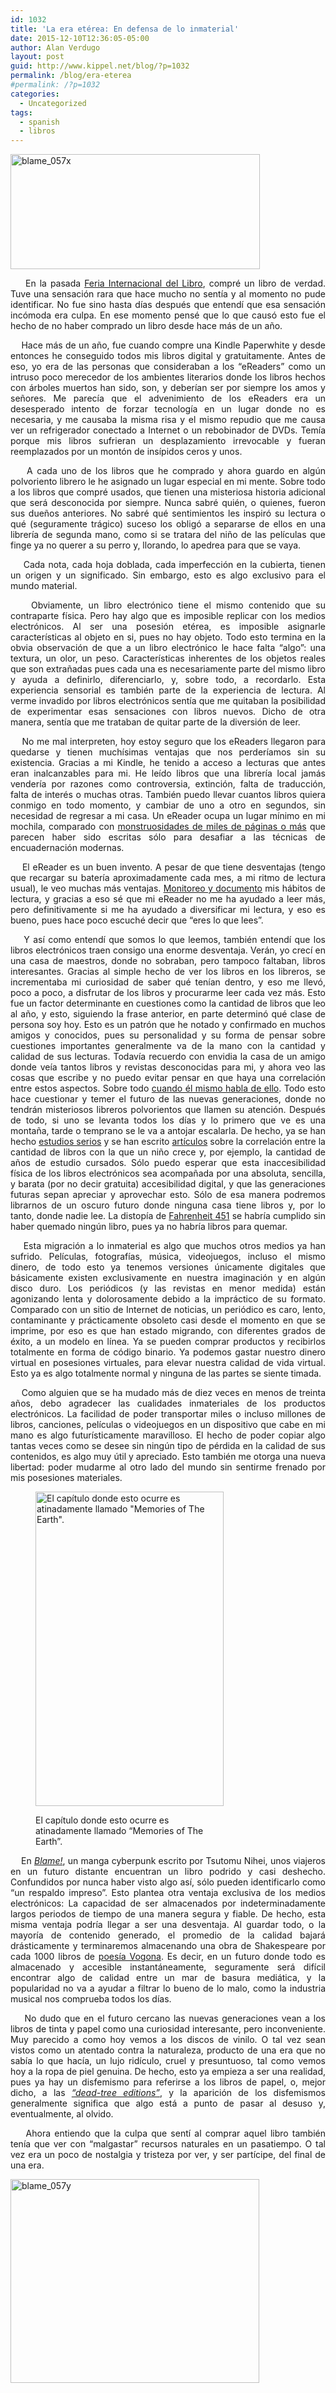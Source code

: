 ```yaml
---
id: 1032
title: 'La era etérea: En defensa de lo inmaterial'
date: 2015-12-10T12:36:05-05:00
author: Alan Verdugo
layout: post
guid: http://www.kippel.net/blog/?p=1032
permalink: /blog/era-eterea
#permalink: /?p=1032
categories:
  - Uncategorized
tags:
  - spanish
  - libros
---
```

<p style="text-align: justify;">
  <img class="aligncenter size-full wp-image-1041" src="https://github.com/alanverdugo/alanverdugo.github.io/tree/master/wp-content/uploads/2015/12/blame_057x.jpg" alt="blame_057x" width="399" height="184" />
</p>

<p style="text-align: justify;">
      En la pasada <a href="https://www.fil.com.mx/" target="_blank">Feria Internacional del Libro</a>, compré un libro de verdad. Tuve una sensación rara que hace mucho no sentía y al momento no pude identificar. No fue sino hasta días después que entendí que esa sensación incómoda era culpa. En ese momento pensé que lo que causó esto fue el hecho de no haber comprado un libro desde hace más de un año.
</p>

<p style="text-align: justify;">
      Hace más de un año, fue cuando compre una Kindle Paperwhite y desde entonces he conseguido todos mis libros digital y gratuitamente. Antes de eso, yo era de las personas que consideraban a los &#8220;eReaders&#8221; como un intruso poco merecedor de los ambientes literarios donde los libros hechos con árboles muertos han sido, son, y deberían ser por siempre los amos y señores. Me parecía que el advenimiento de los eReaders era un desesperado intento de forzar tecnología en un lugar donde no es necesaria, y me causaba la misma risa y el mismo repudio que me causa ver un refrigerador conectado a Internet o un rebobinador de DVDs. Temía porque mis libros sufrieran un desplazamiento irrevocable y fueran reemplazados por un montón de insípidos ceros y unos.
</p>

<p style="text-align: justify;">
      A cada uno de los libros que he comprado y ahora guardo en algún polvoriento librero le he asignado un lugar especial en mi mente. Sobre todo a los libros que compré usados, que tienen una misteriosa historia adicional que será desconocida por siempre. Nunca sabré quién, o quienes, fueron sus dueños anteriores. No sabré qué sentimientos les inspiró su lectura o qué (seguramente trágico) suceso los obligó a separarse de ellos en una librería de segunda mano, como si se tratara del niño de las películas que finge ya no querer a su perro y, llorando, lo apedrea para que se vaya.
</p>

<p style="text-align: justify;">
      Cada nota, cada hoja doblada, cada imperfección en la cubierta, tienen un origen y un significado. Sin embargo, esto es algo exclusivo para el mundo material.
</p>

<p style="text-align: justify;">
      Obviamente, un libro electrónico tiene el mismo contenido que su contraparte física. Pero hay algo que es imposible replicar con los medios electrónicos. Al ser una posesión etérea, es imposible asignarle características al objeto en si, pues no hay objeto. Todo esto termina en la obvia observación de que a un libro electrónico le hace falta &#8220;algo&#8221;: una textura, un olor, un peso. Características inherentes de los objetos reales que son extrañadas pues cada una es necesariamente parte del mismo libro y ayuda a definirlo, diferenciarlo, y, sobre todo, a recordarlo. Esta experiencia sensorial es también parte de la experiencia de lectura. Al verme invadido por libros electrónicos sentía que me quitaban la posibilidad de experimentar esas sensaciones con libros nuevos. Dicho de otra manera, sentía que me trataban de quitar parte de la diversión de leer.
</p>

<p style="text-align: justify;">
      No me mal interpreten, hoy estoy seguro que los eReaders llegaron para quedarse y tienen muchísimas ventajas que nos perderíamos sin su existencia. Gracias a mi Kindle, he tenido a acceso a lecturas que antes eran inalcanzables para mi. He leído libros que una librería local jamás vendería por razones como controversia, extinción, falta de traducción, falta de interés o muchas otras. También puedo llevar cuantos libros quiera conmigo en todo momento, y cambiar de uno a otro en segundos, sin necesidad de regresar a mi casa. Un eReader ocupa un lugar mínimo en mi mochila, comparado con <a href="https://es.wikipedia.org/wiki/G%C3%B6del,_Escher,_Bach:_un_Eterno_y_Gr%C3%A1cil_Bucle" target="_blank">monstruosidades </a><a href="http://www.georgerrmartin.com/book-category/?cat=novels" target="_blank">de miles de páginas o más</a> que parecen haber sido escritas sólo para desafiar a las técnicas de encuadernación modernas.
</p>

<p style="text-align: justify;">
      El eReader es un buen invento. A pesar de que tiene desventajas (tengo que recargar su batería aproximadamente cada mes, a mi ritmo de lectura usual), le veo muchas más ventajas. <a href="http://www.kippel.net/blog/?p=267" target="_blank">Monitoreo </a><a href="http://www.kippel.net/blog/?p=287" target="_blank">y documento</a> mis hábitos de lectura, y gracias a eso sé que mi eReader no me ha ayudado a leer más, pero definitivamente si me ha ayudado a diversificar mi lectura, y eso es bueno, pues hace poco escuché decir que &#8220;eres lo que lees&#8221;.
</p>

<p style="text-align: justify;">
      Y así como entendí que somos lo que leemos, también entendí que los libros electrónicos traen consigo una enorme desventaja. Verán, yo crecí en una casa de maestros, donde no sobraban, pero tampoco faltaban, libros interesantes. Gracias al simple hecho de ver los libros en los libreros, se incrementaba mi curiosidad de saber qué tenían dentro, y eso me llevó, poco a poco, a disfrutar de los libros y procurarme leer cada vez más. Esto fue un factor determinante en cuestiones como la cantidad de libros que leo al año, y esto, siguiendo la frase anterior, en parte determinó qué clase de persona soy hoy. Esto es un patrón que he notado y confirmado en muchos amigos y conocidos, pues su personalidad y su forma de pensar sobre cuestiones importantes generalmente va de la mano con la cantidad y calidad de sus lecturas. Todavía recuerdo con envidia la casa de un amigo donde veía tantos libros y revistas desconocidas para mi, y ahora veo las cosas que escribe y no puedo evitar pensar en que haya una correlación entre estos aspectos. Sobre todo <a href="https://doncyr.wordpress.com/2015/10/27/elogio-de-la-normalidad-idealista-elogio-de-la-anormalidad/" target="_blank">cuando él mismo habla de ello</a>. Todo esto hace cuestionar y temer el futuro de las nuevas generaciones, donde no tendrán misteriosos libreros polvorientos que llamen su atención. Después de todo, si uno se levanta todos los días y lo primero que ve es una montaña, tarde o temprano se le va a antojar escalarla. De hecho, ya se han hecho <a href="http://sf.oxfordjournals.org/content/92/4/1573.full" target="_blank">estudios serios</a> y se han escrito <a href="http://www.nytimes.com/2015/12/06/fashion/our-bare-shelves-our-selves.html?_r=1" target="_blank">artículos</a> sobre la correlación entre la cantidad de libros con la que un niño crece y, por ejemplo, la cantidad de años de estudio cursados. Sólo puedo esperar que esta inaccesibilidad física de los libros electrónicos sea acompañada por una absoluta, sencilla, y barata (por no decir gratuita) accesibilidad digital, y que las generaciones futuras sepan apreciar y aprovechar esto. Sólo de esa manera podremos librarnos de un oscuro futuro donde ninguna casa tiene libros y, por lo tanto, donde nadie lee. La distopía de <a href="https://es.wikipedia.org/wiki/Fahrenheit_451" target="_blank">Fahrenheit 451</a> se habría cumplido sin haber quemado ningún libro, pues ya no habría libros para quemar.
</p>

<p style="text-align: justify;">
      Esta migración a lo inmaterial es algo que muchos otros medios ya han sufrido. Películas, fotografías, música, videojuegos, incluso el mismo dinero, de todo esto ya tenemos versiones únicamente digitales que básicamente existen exclusivamente en nuestra imaginación y en algún disco duro. Los periódicos (y las revistas en menor medida) están agonizando lenta y dolorosamente debido a la impráctico de su formato. Comparado con un sitio de Internet de noticias, un periódico es caro, lento, contaminante y prácticamente obsoleto casi desde el momento en que se imprime, por eso es que han estado migrando, con diferentes grados de éxito, a un modelo en línea. Ya se pueden comprar productos y recibirlos totalmente en forma de código binario. Ya podemos gastar nuestro dinero virtual en posesiones virtuales, para elevar nuestra calidad de vida virtual. Esto ya es algo totalmente normal y ninguna de las partes se siente timada.
</p>

<p style="text-align: justify;">
      Como alguien que se ha mudado más de diez veces en menos de treinta años, debo agradecer las cualidades inmateriales de los productos electrónicos. La facilidad de poder transportar miles o incluso millones de libros, canciones, películas o videojuegos en un dispositivo que cabe en mi mano es algo futurísticamente maravilloso. El hecho de poder copiar algo tantas veces como se desee sin ningún tipo de pérdida en la calidad de sus contenidos, es algo muy útil y apreciado. Esto también me otorga una nueva libertad: poder mudarme al otro lado del mundo sin sentirme frenado por mis posesiones materiales.
</p><figure id="attachment_1043" aria-describedby="caption-attachment-1043" style="width: 301px" class="wp-caption alignright">

<img class="size-full wp-image-1043" src="https://github.com/alanverdugo/alanverdugo.github.io/tree/master/wp-content/uploads/2015/12/blame_060z.jpg" alt="El capítulo donde esto ocurre es atinadamente llamado &quot;Memories of The Earth&quot;." width="301" height="503" /> <figcaption id="caption-attachment-1043" class="wp-caption-text">El capítulo donde esto ocurre es atinadamente llamado &#8220;Memories of The Earth&#8221;.</figcaption></figure> 

<p style="text-align: justify;">
      En <em><a href="https://es.wikipedia.org/wiki/BLAME!" target="_blank">Blame!</a></em>, un manga cyberpunk escrito por Tsutomu Nihei, unos viajeros en un futuro distante encuentran un libro podrido y casi deshecho. Confundidos por nunca haber visto algo así, sólo pueden identificarlo como &#8220;un respaldo impreso&#8221;. Esto plantea otra ventaja exclusiva de los medios electrónicos: La capacidad de ser almacenados por indeterminadamente largos periodos de tiempo de una manera segura y fiable. De hecho, esta misma ventaja podría llegar a ser una desventaja. Al guardar todo, o la mayoría de contenido generado, el promedio de la calidad bajará drásticamente y terminaremos almacenando una obra de Shakespeare por cada 1000 libros de <a href="https://es.wikipedia.org/wiki/Vogon#Poes.C3.ADa" target="_blank">poesía Vogona</a>. Es decir, en un futuro donde todo es almacenado y accesible instantáneamente, seguramente será difícil encontrar algo de calidad entre un mar de basura mediática, y la popularidad no va a ayudar a filtrar lo bueno de lo malo, como la industria musical nos comprueba todos los días.
</p>

<p style="text-align: justify;">
      No dudo que en el futuro cercano las nuevas generaciones vean a los libros de tinta y papel como una curiosidad interesante, pero inconveniente. Muy parecido a como hoy vemos a los discos de vinilo. O tal vez sean vistos como un atentado contra la naturaleza, producto de una era que no sabía lo que hacía, un lujo ridículo, cruel y presuntuoso, tal como vemos hoy a la ropa de piel genuina. De hecho, esto ya empieza a ser una realidad, pues ya hay un disfemismo para referirse a los libros de papel, o, mejor dicho, a las <em><a href="https://en.wikipedia.org/wiki/Hard_copy#.22Dead-tree_edition.22" target="_blank">&#8220;dead-tree editions&#8221;</a></em>, y la aparición de los disfemismos generalmente significa que algo está a punto de pasar al desuso y, eventualmente, al olvido.
</p>

<p style="text-align: justify;">
      Ahora entiendo que la culpa que sentí al comprar aquel libro también tenía que ver con &#8220;malgastar&#8221; recursos naturales en un pasatiempo. O tal vez era un poco de nostalgia y tristeza por ver, y ser partícipe, del final de una era.
</p>

<img class="aligncenter size-full wp-image-1042" src="https://github.com/alanverdugo/alanverdugo.github.io/tree/master/wp-content/uploads/2015/12/blame_057y.jpg" alt="blame_057y" width="398" height="326" />